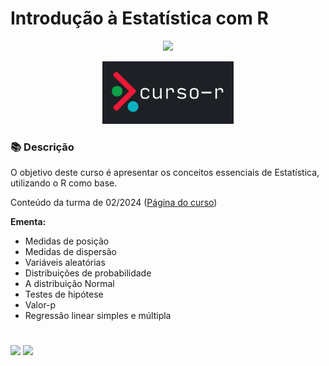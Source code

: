# Introdução à Estatística com R

<p align="center">
<img src="https://img.shields.io/static/v1?label=Status&message=EM_ANDAMENTO&color=blue&style=for-the-badge"/>
</p>

<p align="center">
<img height="100" src="https://github.com/claudiaanjos/estatistica-cursoR/blob/main/images/image.png">
</p>

### 📚  Descrição

O objetivo deste curso é apresentar os conceitos essenciais de Estatística, utilizando o R como base.

Conteúdo da turma de 02/2024 ([Página do curso](https://curso-r.github.io/202402-intro-estatistica))

**Ementa:**

* Medidas de posição
* Medidas de dispersão
* Variáveis aleatórias
* Distribuições de probabilidade
* A distribuição Normal
* Testes de hipótese
* Valor-p
* Regressão linear simples e múltipla

#

<div>
  <a href="https://www.linkedin.com/in/claudia-anjos/" target="_blank"><img src="https://img.shields.io/badge/-LinkedIn-%230077B5?style=for-the-badge&logo=linkedin&logoColor=white" target="_blank"></a>
  <a href="https://medium.com/@ndosanjosc" target="_blank"><img src="https://img.shields.io/badge/Medium-12100E?style=for-the-badge&logo=medium&logoColor=white"></a>
</div>


